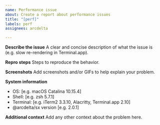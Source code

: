 ```yaml
---
name: Performance issue
about: Create a report about performance issues
title: "[perf]"
labels: perf
assignees: arcdelta

---
```


**Describe the issue**
A clear and concise description of what the issue is (e.g. slow re-rendering in Terminal.app).

**Repro steps**
Steps to reproduce the behavior.

**Screenshots**
Add screenshots and/or GIFs to help explain your problem.

**System information**
 - OS: [e.g. macOS Catalina 10.15.4]
 - Shell: [e.g. zsh 5.7.1]
 - Terminal: [e.g. iTerm2 3.3.10, Alacritty, Terminal.app 2.10]
 - @arcdelta/sx version [e.g. 2.0.1]

**Additional context**
Add any other context about the problem here.
